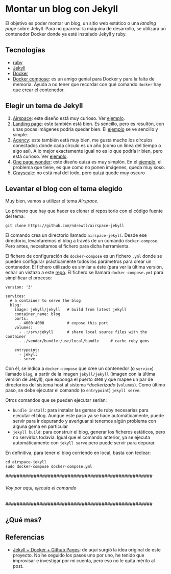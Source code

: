 # Montar un blog con Jekyll

El objetivo es poder montar un blog, un sitio web estático o una *landing page* sobre Jekyll. 
Para no guarrear la máquina de desarrollo, se utilizará un contenedor Docker donde ya esté instalado
Jekyll y ruby.

## Tecnologías

- [ruby](https://www.ruby-lang.org/en/)
- [Jekyll](https://jekyllrb.com/)
- [Docker](https://www.docker.com/)
- [Docker compose](https://docs.docker.com/compose/): es un amigo genial para Docker y para la falta
de memoria. Ayuda a no tener que recordar con qué comando `docker` hay que crear el contenedor.

## Elegir un tema de Jekyll

1. [Airspace](https://github.com/ndrewtl/airspace-jekyll): este diseño está muy curioso.
Ver [ejemplo](http://www.devempathybook.club/).
2. [Landing page](http://www.jekyllthemes.io/theme/24792726/landing-page-theme): este
también está bien. Es sencillo, pero es resultón, con unas pocas imágenes podría quedar bien.
El [ejemplo](http://shaneweng.com/landing-page-theme/) se ve sencillo y simple.
3. [Agency](https://y7kim.github.io/agency-jekyll-theme/): este también está muy bien, me
gusta mucho los círculos conectados donde cada círculo es un año (como un línea del tiempo
o algo así). A lo mejor exactamente igual no es lo que podría ir bien, pero está curioso.
Ver [ejemplo](https://y7kim.github.io/agency-jekyll-theme/).
4. [One page wonder](https://www.jekyllthemes.io/theme/34391076/one-page-wonder-jekyll):
este diseño quizá es muy simplón. En el
[ejemplo](https://mushishi78.github.io/one-page-wonder-jekyll/), el problema que tiene,
es que como no ponen imágenes, queda muy soso.
5. [Grayscale](https://www.jekyllthemes.io/theme/30191476/grayscale-theme): no está mal
del todo, pero quizá quede muy oscuro

## Levantar el blog con el tema elegido

Muy bien, vamos a utilizar el tema *Airspace*.

Lo primero que hay que hacer es clonar el repositorio con el código fuente del tema:

```
git clone https://github.com/ndrewtl/airspace-jekyll
```

El comando crea un directorio llamado `airspace-jekyll`. Desde ese directorio, levantaremos el blog
a través de un comando `docker-compose`. Pero antes, necesitamos el fichero para dicha
herramienta.

El fichero de configuración de `docker-compose` es un fichero `.yml` donde se pueden configurar
prácticamente todos los parámetros para crear un contenedor. El fichero utilizado es similar
a éste (para ver la última versión, echar un vistazo a este
[repo](https://github.com/rchavarria/web-server-jose/blob/master/docker-compose-master.yml). El
fichero se llamará `docker-compose.yml` para simplificar el proceso:

```
version: '3'

services:
  # a container to serve the blog
  blog:
    image: jekyll/jekyll   # build from latest jekyll
    container_name: blog
    ports:
      - 4000:4000          # expose this port
    volumes:
      - .:/srv/jekyll      # share local source files with the container
      - ./vendor/bundle:/usr/local/bundle     # cache ruby gems
      
    entrypoint:
      - jekyll
      - serve
```

Con él, se indica a `docker-compose` que cree un contenedor (o `service`) llamado `blog`,
a partir de la imagen `jekyll/jekyll` (imagen con la última versión de Jekyll), que exponga
el puerto `4000` y que mapee un par de directorios del sistema host al sistema ^*dockerizado*
(`volumes`). Como último paso, se debe ejecutar el comando (o `entrypoint`) `jekyll serve`.

Otros comandos que se pueden ejecutar serían:

- `bundle install`: para instalar las gemas de ruby necesarias para ejecutar el blog. Aunque
este paso ya se hace automáticamente, puede servir para ir depurando y averiguar si tenemos
algún problema con alguna gema en particular
- `jekyll build`: para construir el blog, generar los ficheros estáticos, pero no servirlos
todavía. Igual que el comando anterior, ya se ejecuta automáticamente con `jekyll serve` pero
puede servir para depurar.

En definitiva, para tener el blog corriendo en local, basta con teclear:

```
cd airspace-jekyll
sudo docker-compose docker-compose.yml
```

####################################################
######  Voy por aqui, ejecuta el comando    ########
####################################################

## ¿Qué mas?

## Referencias

- [Jekyll + Docker + Github Pages](http://cowsandcode.com/2018/jekyll-docker-github-pages/):
de aquí surgió la idea original de este proyecto. No he seguido los pasos uno por uno, he
tenido que improvisar e investigar por mi cuenta, pero eso no le quita mérito al post.
